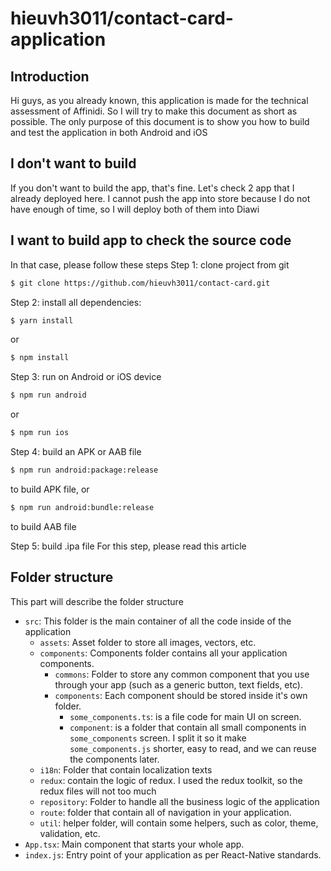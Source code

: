 # hieuvh3011/contact-card-application

## Introduction

Hi guys, as you already known, this application is made for the technical assessment of Affinidi. So I will try to make this document as short as possible. The only purpose of this document is to show you how to build and test the application in both Android and iOS

## I don't want to build

If you don't want to build the app, that's fine. Let's check 2 app that I already deployed here. I cannot push the app into store because I do not have enough of time, so I will deploy both of them into Diawi

## I want to build app to check the source code

In that case, please follow these steps
Step 1: clone project from git

```bash
$ git clone https://github.com/hieuvh3011/contact-card.git
```

Step 2: install all dependencies:

```bash
$ yarn install
```

or

```bash
$ npm install
```

Step 3: run on Android or iOS device

```bash
$ npm run android
```

or

```bash
$ npm run ios
```

Step 4: build an APK or AAB file

```bash
$ npm run android:package:release
```

to build APK file, or

```bash
$ npm run android:bundle:release
```

to build AAB file

Step 5: build .ipa file
For this step, please read this article

## Folder structure

This part will describe the folder structure

- `src`: This folder is the main container of all the code inside of the application
  - `assets`: Asset folder to store all images, vectors, etc.
  - `components`: Components folder contains all your application components.
    - `commons`: Folder to store any common component that you use through your app (such as a generic button, text fields, etc).
    - `components`: Each component should be stored inside it's own folder.
      - `some_components.ts`: is a file code for main UI on screen.
      - `component`: is a folder that contain all small components in `some_components` screen. I split it so it make `some_components.js` shorter, easy to read, and we can reuse the components later.
  - `i18n`: Folder that contain localization texts
  - `redux`: contain the logic of redux. I used the redux toolkit, so the redux files will not too much
  - `repository`: Folder to handle all the business logic of the application
  - `route`: folder that contain all of navigation in your application.
  - `util`: helper folder, will contain some helpers, such as color, theme, validation, etc.
- `App.tsx`: Main component that starts your whole app.
- `index.js`: Entry point of your application as per React-Native standards.
